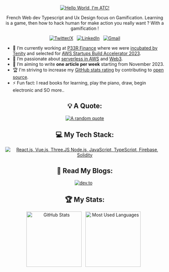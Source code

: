 <div align="center">

[![Hello World, I'm ATC!](assets/atc.gif)](https://github.com/)

French Web dev Typescript and Ux Design focus on Gamification.
Learning is a game, then how to hack human for make action you really want ?
With a gamification !


[![Twitter/X](https://skillicons.dev/icons?i=twitter)](https://twitter.com/devlab101_) &nbsp;
[![LinkedIn](https://skillicons.dev/icons?i=linkedin)](https://www.linkedin.com/in/alexatc/) &nbsp;
[![Gmail](https://skillicons.dev/icons?i=gmail)](mailto:contact@alexatc.com?subject=Hello%20Jasper,%20From%20Github)

</div>

- 🔭 I’m currently working at [P33R Finance](https://www.linkedin.com/company/p33r-finance/) where we were [incubated by Tenity](https://www.linkedin.com/posts/p33r-finance_tenity-invests-in-13-disruptive-early-stage-activity-7118550943268294656-cH__?utm_source=share&utm_medium=member_desktop) and selected for [AWS Startups Build Accelerator 2023](https://www.linkedin.com/posts/p33r-finance_p33r-awsbuildaccelerator-activity-7121072561857208320-U9f-?utm_source=share&utm_medium=member_desktop).
- 🌱 I’m passionate about [serverless in AWS](https://aws.amazon.com/serverless/) and [Web3](https://ethereum.org/en/web3/).
- 📝 I’m aiming to write **one article per week** starting from November 2023.
- 🏆 I'm striving to increase my [GitHub stats rating](#🏆-my-stats) by contributing to [open source](https://opensource.com/resources/what-open-source).
- ⚡ Fun fact: I read books for learning, play the piano, draw, begin electronic and SO more.. 

<div align="center">

## 💡 A Quote:

[![A random quote](https://quotes-github-readme.vercel.app/api?type=horizontal&theme=dark)](https://github.com/piyushsuthar/github-readme-quotes)

## 💻 My Tech Stack:

[![React.js, Vue.js, Three.JS Node.js, JavaScript, TypeScript, Firebase, Solidity](https://skillicons.dev/icons?i=react,vue,threejs,nodejs,js,ts,firebase,solidity)](https://skillicons.dev)

## 📖 Read My Blogs:

<p>
    <a target="_blank"href="https://devlab101.com"><img alt="dev.to" src="https://img.shields.io/badge/dev.to-0A0A0A?style=for-the-badge&logo=dev.to&logoColor=white" /></a>&nbsp;&nbsp;


## 🏆 My Stats:

<p>
    <img height=175 alt="GitHub Stats" src="https://github-readme-stats.vercel.app/api?username=kshyun28&show_icons=true&count_private=true&theme=dark" />&nbsp;&nbsp;
    <img height=175 alt="Most Used Languages" src="https://github-readme-stats.vercel.app/api/top-langs/?username=kshyun28&layout=compact&theme=dark" />&nbsp;&nbsp;
</p>



</div>
